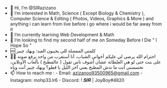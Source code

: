 - 👋 Hi, I’m @SIRazizano
- 👀 I’m interested in Math, Science ( Except Biology & Chemistry ), Computer Science & Editing ( Photos, Videos, Graphics & More ) and anything i can learn from live before i go where i would be far away from it
- 🌱 I’m currently learning Web Development & Math
- 💞️ I’m looking to find my second half of me on Someday Before I Die " I Hope So "
- 🆕 كلمتي المفضلة للي يجيبون العيد: ويهك چبير
- 🙏🏼 احترام الله يرضى لي عليكم أخواني الشباب، أنا أستغرب من واحد يرفع صوته على بنت حتى لو هي الغلطانة عشان أشوف ناس تقول ( عالمطبخ ) بألعاب الأونلاين، تحسسني أنت ما تدش المطبخ يعني آخر الليل يا قطو؟ ويهك چبير أنت وياه
- 📫 How to reach me : 
      - Email: azizanoo93500965@gmail.com
      - Instagram: mohp33.lr6
      - Discord: ! 𝑺𝑰𝑹 | JoyBoy#4820

<!---
SIRazizano/SIRazizano is a ✨ special ✨ repository because its `README.md` (this file) appears on your GitHub profile.
You can click the Preview link to take a look at your changes.
--->
